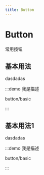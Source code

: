 ```yaml
---
title: Button
---
```


# Button

常用按钮

## 基本用法

dasdadas

:::demo 我是描述

button/basic

:::

## 基本用法1

dasdadas

:::demo 我是描述

button/basic

:::
